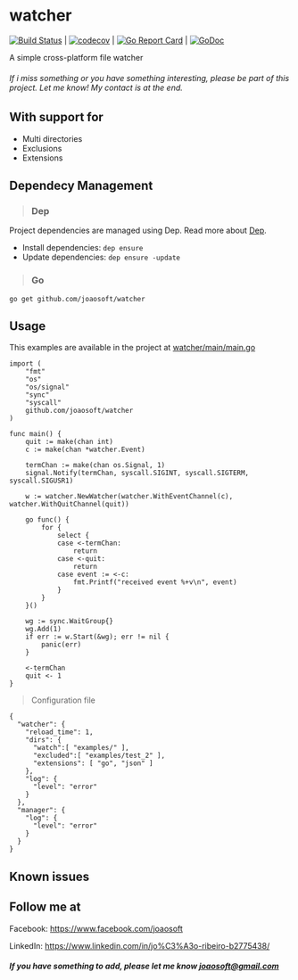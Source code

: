 # watcher
[![Build Status](https://travis-ci.org/joaosoft/watcher.svg?branch=master)](https://travis-ci.org/joaosoft/watcher) | [![codecov](https://codecov.io/gh/joaosoft/watcher/branch/master/graph/badge.svg)](https://codecov.io/gh/joaosoft/watcher) | [![Go Report Card](https://goreportcard.com/badge/github.com/joaosoft/watcher)](https://goreportcard.com/report/github.com/joaosoft/watcher) | [![GoDoc](https://godoc.org/github.com/joaosoft/watcher?status.svg)](https://godoc.org/github.com/joaosoft/watcher)

A simple cross-platform file watcher

###### If i miss something or you have something interesting, please be part of this project. Let me know! My contact is at the end.

## With support for
* Multi directories
* Exclusions
* Extensions

## Dependecy Management 
>### Dep

Project dependencies are managed using Dep. Read more about [Dep](https://github.com/golang/dep).
* Install dependencies: `dep ensure`
* Update dependencies: `dep ensure -update`


>### Go
```
go get github.com/joaosoft/watcher
```

## Usage 
This examples are available in the project at [watcher/main/main.go](https://github.com/joaosoft/watcher/tree/master/main/main.go)
```
import (
	"fmt"
	"os"
	"os/signal"
	"sync"
	"syscall"
	github.com/joaosoft/watcher
)

func main() {
	quit := make(chan int)
	c := make(chan *watcher.Event)

	termChan := make(chan os.Signal, 1)
	signal.Notify(termChan, syscall.SIGINT, syscall.SIGTERM, syscall.SIGUSR1)

	w := watcher.NewWatcher(watcher.WithEventChannel(c), watcher.WithQuitChannel(quit))

	go func() {
		for {
			select {
			case <-termChan:
				return
			case <-quit:
				return
			case event := <-c:
				fmt.Printf("received event %+v\n", event)
			}
		}
	}()

	wg := sync.WaitGroup{}
	wg.Add(1)
	if err := w.Start(&wg); err != nil {
		panic(err)
	}

	<-termChan
	quit <- 1
}
```


> Configuration file
```
{
  "watcher": {
    "reload_time": 1,
    "dirs": {
      "watch":[ "examples/" ],
      "excluded":[ "examples/test_2" ],
      "extensions": [ "go", "json" ]
    },
    "log": {
      "level": "error"
    }
  },
  "manager": {
    "log": {
      "level": "error"
    }
  }
}
```

## Known issues

## Follow me at
Facebook: https://www.facebook.com/joaosoft

LinkedIn: https://www.linkedin.com/in/jo%C3%A3o-ribeiro-b2775438/

##### If you have something to add, please let me know joaosoft@gmail.com
